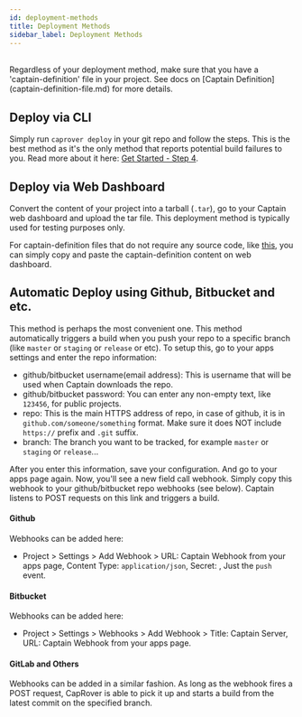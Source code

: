 ```yaml
---
id: deployment-methods
title: Deployment Methods
sidebar_label: Deployment Methods
---
```


<br/>
Regardless of your deployment method, make sure that you have a 'captain-definition' file in your project. See docs on [Captain Definition](captain-definition-file.md) for more details.

## Deploy via CLI
Simply run `caprover deploy` in your git repo and follow the steps. This is the best method as it's the only method that reports potential build failures to you. Read more about it here:
 [Get Started - Step 4](get-started.md#step-4-deploy-the-test-app).

## Deploy via Web Dashboard
Convert the content of your project into a tarball (`.tar`), go to your Captain web dashboard and upload the tar file. This deployment method is typically used for testing purposes only.

For captain-definition files that do not require any source code, like [this](/docs/captain-definition-file.html#use-image-name), you can simply copy and paste the captain-definition content on web dashboard.


## Automatic Deploy using Github, Bitbucket and etc.
This method is perhaps the most convenient one. This method automatically triggers a build when you push your repo to a specific branch (like `master` or `staging` or `release` or etc). To setup this, go to your apps settings and enter the repo information:
- github/bitbucket username(email address): This is username that will be used when Captain downloads the repo.
- github/bitbucket password: You can enter any non-empty text, like `123456`, for public projects.
- repo: This is the main HTTPS address of repo, in case of github, it is in `github.com/someone/something` format. Make sure it does NOT include `https://` prefix and `.git` suffix.
- branch: The branch you want to be tracked, for example `master` or `staging` or `release`...

After you enter this information, save your configuration. And go to your apps page again. Now, you'll see a new field call webhook. Simply copy this webhook to your github/bitbucket repo webhooks (see below). Captain listens to POST requests on this link and triggers a build.

#### Github
Webhooks can be added here:
- Project > Settings > Add Webhook > URL: Captain Webhook from your apps page, Content Type: `application/json`, 
Secret: <Leave empty>, Just the `push` event.

#### Bitbucket
Webhooks can be added here:
- Project > Settings > Webhooks > Add Webhook > Title: Captain Server, URL: Captain Webhook from your apps page.

#### GitLab and Others
Webhooks can be added in a similar fashion. As long as the webhook fires a POST request, CapRover is able to pick it up and starts a build from the latest commit on the specified branch.